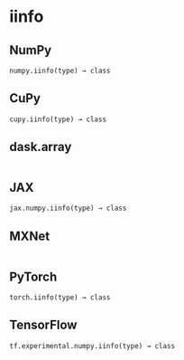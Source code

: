 # iinfo

## NumPy

```
numpy.iinfo(type) → class
```

## CuPy

```
cupy.iinfo(type) → class
```

## dask.array

```

```

## JAX

```
jax.numpy.iinfo(type) → class
```

## MXNet

```

```

## PyTorch

```
torch.iinfo(type) → class
```

## TensorFlow

```
tf.experimental.numpy.iinfo(type) → class
```

